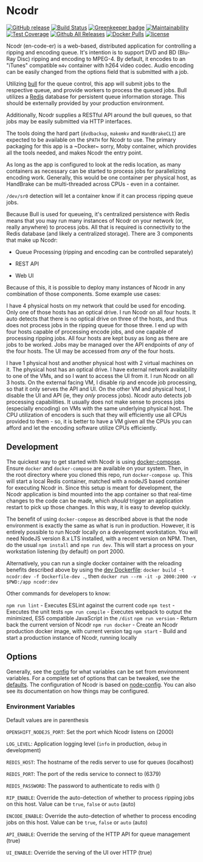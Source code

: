# Ncodr

[![GitHub release](https://img.shields.io/github/tag/aztechian/ncodr.svg)](https://github.com/aztechian/ncodr/releases)
[![Build Status](https://travis-ci.org/aztechian/ncodr.svg?branch=master)](https://travis-ci.org/aztechian/ncodr)
[![Greenkeeper badge](https://badges.greenkeeper.io/aztechian/ncodr.svg)](https://greenkeeper.io/)
[![Maintainability](https://api.codeclimate.com/v1/badges/aa1620124c35e6771c44/maintainability)](https://codeclimate.com/github/aztechian/ncodr/maintainability)
[![Test Coverage](https://api.codeclimate.com/v1/badges/aa1620124c35e6771c44/test_coverage)](https://codeclimate.com/github/aztechian/ncodr/test_coverage)
[![Github All Releases](https://img.shields.io/github/downloads/aztechian/ncodr/releases/total.svg)](https://github.com/aztechian/ncodr/releases)
[![Docker Pulls](https://img.shields.io/docker/pulls/aztechian/ncodr.svg)](https://github.com/aztechian/ncodr)
[![license](https://img.shields.io/github/license/aztechian/ncodr.svg)](https://github.com/aztechian/ncodr)

Ncodr (en-code-er) is a web-based, distributed application for controlling a ripping and encoding queue.
It's intention is to support DVD and BD (Blu-Ray Disc) ripping and encoding to MPEG-4. By default, it encodes to an "iTunes" compatible `m4v` container with h264 video codec. Audio encoding can be easily changed from the options field that is submitted with a job.

Utilizing [bull](https://github.com/OptimalBits/bull) for the queue control, this
app will submit jobs to the respective queue, and provide workers to process the
queued jobs. Bull utilizes a [Redis](https://redis.io) database for persistent queue information storage. This should be externally provided by your production environment.

Additionally, Ncodr supplies a RESTful API around the bull queues, so that jobs may be easily submitted via HTTP interfaces.

The tools doing the hard part (`dvdbackup`, `makemkv` and `HandBrakeCLI`) are expected to be available on the `$PATH` for Ncodr to use. The primary packaging for this app is a ~Docker~ sorry, Moby container, which provides all the tools needed, and makes Ncodr the entry point.

As long as the app is configured to look at the redis location, as many containers as necessary can
be started to process jobs for parallelizing encoding work. Generally, this would be
one container per physical host, as HandBrake can be multi-threaded across CPUs - even
in a container.

`/dev/sr0` detection will let a container know if it can process ripping queue jobs.

Because Bull is used for queueing, it's centralized persistence with Redis means that you may run many instances of Ncodr on your network (or, really anywhere) to process jobs. All that is required is connectivity to the Redis database (and likely a centralized storage). There are 3 components that make up Ncodr:

* Queue Processing (ripping and encoding can be controlled separately)

* REST API

* Web UI

Because of this, it is possible to deploy many instances of Ncodr in any combination of those components. Some example use cases:

I have 4 physical hosts on my network that could be used for encoding. Only one of those hosts has an optical drive.
   I run Ncodr on all four hosts. It auto detects that there is no optical drive on three of the hosts, and thus does not process jobs in the ripping queue for those three. I end up with four hosts capable of processing encode jobs, and one capable of processing ripping jobs. All four hosts are kept busy as long as there are jobs to be worked. Jobs may be managed over the API endpoints of _any_ of the four hosts. The UI may be accessed from _any_ of the four hosts.

I have 1 physical host and another physical host with 2 virtual machines on it. The physical host has an optical drive. I have external network availability to one of the VMs, and so I want to access the UI from it.
   I run Ncodr on all 3 hosts. On the external facing VM, I disable rip and encode job processing, so that it only serves the API and UI. On the other VM and physical host, I disable the UI and API (ie, they _only_ process jobs). Ncodr auto detects job processing capabilities. It usually does not make sense to process jobs (especially encoding) on VMs with the same underlying physical host. The CPU utilization of encoders is such that they will efficiently use all CPUs provided to them - so, it is better to have a VM given all the CPUs you can afford and let the encoding software utilize CPUs efficiently.

## Development
The quickest way to get started with Ncodr is using [docker-compose](docker-compose.yml). Ensure `docker` and `docker-compose` are available on your system. Then, in the root directory where you cloned this repo, run `docker-compose up`. This will start a local Redis container, matched with a nodeJS based container for executing Ncodr in. Since this setup is meant for development, the Ncodr application is bind mounted into the app container so that real-time changes to the code can be made, which _should_ trigger an application restart to pick up those changes. In this way, it is easy to develop quickly.

The benefit of using `docker-compose` as described above is that the node environment is exactly the same as what is run in production. However, it is entirely possible to run Ncodr locally on a development workstation. You will need NodeJS version 8.x LTS installed, with a recent version on NPM. Then, do the usual `npm install` and `npm run dev`. This will start a process on your workstation listening (by default) on port 2000.

Alternatively, you can run a single docker container with the reloading benefits described above by using the [dev Dockerfile](Dockerfile-dev): `docker build -t ncodr:dev -f Dockerfile-dev .`, then `docker run --rm -it -p 2000:2000 -v $PWD:/app ncodr:dev`

Other commands for developers to know:

`npm run lint` - Executes ESLint against the current code
`npm test` - Executes the unit tests
`npm run compile` - Executes webpack to output the minimized, ES5 compatible JavaScript in the `/dist`
`npm run version` - Return back the current version of Ncodr
`npm run docker` - Create an Ncodr production docker image, with current version tag
`npm start` - Build and start a production instance of Ncodr, running locally

## Options
Generally, see the [config](config/custom-environment-variables.yml) for what variables can be set from environment variables. For a complete set of options that can be tweaked, see the [defaults](config/default.yml).
The configuration of Ncodr is based on [node-config](https://github.com/lorenwest/node-config). You can also see its documentation on how things may be configured.

### Environment Variables

Default values are in parenthesis

`OPENSHIFT_NODEJS_PORT`: Set the port which Ncodr listens on (2000)

`LOG_LEVEL`: Application logging level (`info` in production, `debug` in development)

`REDIS_HOST`: The hostname of the redis server to use for queues (localhost)

`REDIS_PORT`: The port of the redis service to connect to (6379)

`REDIS_PASSWORD`: The password to authenticate to redis with (<no password>)

`RIP_ENABLE`: Override the auto-detection of whether to process ripping jobs on this host. Value can be `true`, `false` or `auto` (auto)

`ENCODE_ENABLE`: Override the auto-detection of whether to process encoding jobs on this host. Value can be `true`, `false` or `auto` (auto)

`API_ENABLE`: Override the serving of the HTTP API for queue management (true)

`UI_ENABLE`: Override the serving of the UI over HTTP (true)
